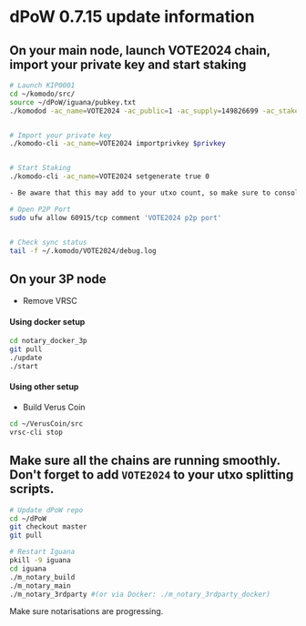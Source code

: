 # dPoW 0.7.15 update information

## On your main node, launch VOTE2024 chain, import your private key and start staking

```bash
# Launch KIP0001
cd ~/komodo/src/
source ~/dPoW/iguana/pubkey.txt
./komodod -ac_name=VOTE2024 -ac_public=1 -ac_supply=149826699 -ac_staked=10 -addnode=65.21.52.182 -pubkey=$pubkey &


# Import your private key
./komodo-cli -ac_name=VOTE2024 importprivkey $privkey


# Start Staking
./komodo-cli -ac_name=VOTE2024 setgenerate true 0

- Be aware that this may add to your utxo count, so make sure to consolidate periodically.

# Open P2P Port
sudo ufw allow 60915/tcp comment 'VOTE2024 p2p port'


# Check sync status
tail -f ~/.komodo/VOTE2024/debug.log
```

## On your **3P node**

- Remove VRSC

#### Using docker setup

```bash
cd notary_docker_3p
git pull
./update
./start
```

#### Using other setup

- Build Verus Coin

```bash
cd ~/VerusCoin/src
vrsc-cli stop
```

## Make sure all the chains are running smoothly. Don't forget to add `VOTE2024` to your utxo splitting scripts.

```bash
# Update dPoW repo
cd ~/dPoW
git checkout master
git pull

# Restart Iguana
pkill -9 iguana
cd iguana
./m_notary_build
./m_notary_main
./m_notary_3rdparty #(or via Docker: ./m_notary_3rdparty_docker)
```

Make sure notarisations are progressing.
